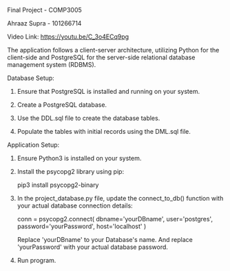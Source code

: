 Final Project - COMP3005

Ahraaz Supra - 101266714

Video Link: https://youtu.be/C_3o4ECq9pg

The application follows a client-server architecture, utilizing Python for the client-side and PostgreSQL for the server-side relational database management system (RDBMS).

Database Setup:

1. Ensure that PostgreSQL is installed and running on your system.

2. Create a PostgreSQL database.

3. Use the DDL.sql file to create the database tables.

4. Populate the tables with initial records using the DML.sql file.

Application Setup:

1. Ensure Python3 is installed on your system.

2. Install the psycopg2 library using pip:

    pip3 install psycopg2-binary

3. In the project_database.py file, update the connect_to_db() function with your actual database connection details:

    conn = psycopg2.connect(
      dbname='yourDBname',
      user='postgres',
      password='yourPassword',
      host='localhost'
    )

    Replace 'yourDBname' to your Database's name. And replace 'yourPassword' with your actual database password.

4. Run program.
